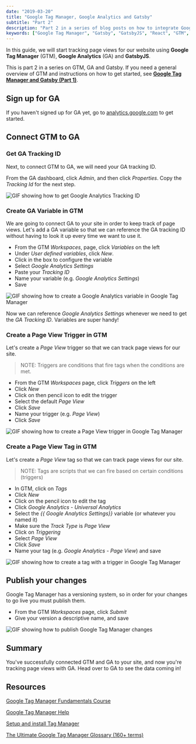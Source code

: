 ```yaml
---
date: "2019-03-20" 
title: "Google Tag Manager, Google Analytics and Gatsby"
subtitle: "Part 2"
description: "Part 2 in a series of blog posts on how to integrate Google Tag Manager and Google Analytics with GatsbyJS"
keywords: ["Google Tag Manager", "Gatsby", "GatsbyJS", "React", "GTM", "Google Analytics", "GA"]
---
```


In this guide, we will start tracking page views for our website using <b>Google Tag Manager</b> (GTM), <b>Google Analytics</b> (GA) and <b>GatsbyJS</b>.

This is part 2 in a series on GTM, GA and Gatsby. If you need a general overview of GTM and instructions on how to get started, see <b>[Google Tag Manager and Gatsby (Part 1)](/blog/google-tag-manager)</b>.

## Sign up for GA 

If you haven't signed up for GA yet, go to [analytics.google.com](https://analytics.google.com/analytics/web/) to get started.

## Connect GTM to GA 

### Get GA Tracking ID

Next, to connect GTM to GA, we will need your GA tracking ID. 

From the GA dashboard, click <i>Admin</i>, and then click <i>Properties</i>. Copy the <i>Tracking Id</i> for the next step.

<img alt="GIF showing how to get Google Analytics Tracking ID" style="-webkit-user-select: none;" src="https://media.giphy.com/media/452X5Ai7pnqtdlcxQT/giphy.gif" class="gif">

### Create GA Variable in GTM

We are going to connect GA to your site in order to keep track of page views. Let's add a GA variable so that we can reference the GA tracking ID without having to look it up every time we want to use it. 

* From the GTM <i>Workspaces</i>, page, click <i>Variables</i> on the left 
* Under <i>User defined variables</i>, click <i>New</i>.
* Click in the box to configure the variable
* Select <i>Google Analytics Settings</i>
* Paste your <i>Tracking ID</i>
* Name your variable (e.g. <i>Google Analytics Settings</i>)
* Save

<img alt="GIF showing how to create a Google Analytics variable in Google Tag Manager" style="-webkit-user-select: none;" src="https://media.giphy.com/media/nxOlfLBfK4oHPbjRJr/giphy.gif" class="gif">

Now we can reference <i>Google Analytics Settings</i> whenever we need to get the <i>GA Tracking ID</i>. Variables are super handy!

### Create a Page View Trigger in GTM 

Let's create a <i>Page View</i> trigger so that we can track page views for our site. 

> NOTE: Triggers are conditions that fire tags when the conditions are met.

* From the GTM <i>Workspaces</i> page, click <i>Triggers</i> on the left
* Click <i>New</i>
* Click on then pencil icon to edit the trigger
* Select the default <i>Page View</i>
* Click <i>Save</i>
* Name your trigger (e.g. <i>Page View</i>)
* Click <i>Save</i>

<img alt="GIF showing how to create a Page View trigger in Google Tag Manager" style="-webkit-user-select: none;" src="https://media.giphy.com/media/7zYBpySbTzB61PygW7/giphy.gif" class="gif">

### Create a Page View Tag in GTM

Let's create a <i>Page View</i> tag so that we can track page views for our site. 

> NOTE: Tags are scripts that we can fire based on certain conditions (triggers)

* In GTM, click on <i>Tags</i>
* Click <i>New</i>
* Click on the pencil icon to edit the tag
* Click <i>Google Analytics - Universal Analytics</i>
* Select the <i>{{ Google Analytics Settings}}</i> variable (or whatever you named it)
* Make sure the <i>Track Type</i> is <i>Page View</i>
* Click on <i>Triggering</i>
* Select <i>Page View</i>
* Click <i>Save</i> 
* Name your tag (e.g. <i>Google Analytics - Page View</i>) and save

<img alt="GIF showing how to create a tag with a trigger in Google Tag Manager" style="-webkit-user-select: none;" src="https://media.giphy.com/media/n41BBb7UvPSDCyXjQg/giphy.gif" class="gif">

## Publish your changes

Google Tag Manager has a versioning system, so in order for your changes to go live you must publish them. 

* From the GTM <i>Workspaces</i> page, click <i>Submit</i>
* Give your version a descriptive name, and save

<img alt="GIF showing how to publish Google Tag Manager changes" style="-webkit-user-select: none;" src="https://media.giphy.com/media/ewrKe2ui0fuBkp9rFj/giphy.gif" class="gif">

## Summary 

You've successfully connected GTM and GA to your site, and now you're tracking page views with GA. Head over to GA to see the data coming in!

## Resources
[Google Tag Manager Fundamentals Course](https://analytics.google.com/analytics/academy/course/5)

[Google Tag Manager Help](https://support.google.com/tagmanager#topic=3441530)

[Setup and install Tag Manager](https://support.google.com/tagmanager/answer/6103696?hl=en)

[The Ultimate Google Tag Manager Glossary (160+ terms)](https://www.analyticsmania.com/post/google-tag-manager-glossary/)
